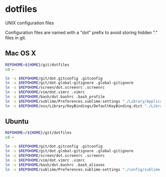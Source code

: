 dotfiles
========

UNIX configuration files

Configuration files are named with a "dot" prefix
to avoid storing hidden "." files in git.

## Mac OS X

```bash
REPOHOME=${HOME}/git/dotfiles
cd ~

ln -s $REPOHOME/git/dot.gitconfig .gitconfig
ln -s $REPOHOME/git/dot.global-gitignore .global-gitignore
ln -s $REPOHOME/screen/dot.screenrc .screenrc
ln -s $REPOHOME/vim/dot.vimrc .vimrc
ln -s $REPOHOME/bash/dot.bashrc .bash_profile
ln -s $REPOHOME/sublime/Preferences.sublime-settings "./Library/Application Support/Sublime Text 3/Packages/User/Preferences.sublime-settings"
ln -s $REPOHOME/osx/Library/KeyBindings/DefaultKeyBinding.dict "./Library/KeyBindings/DefaultKeyBinding.dict"
```

## Ubuntu

```bash
REPOHOME=/${HOME}/git/dotfiles
cd ~

ln -s $REPOHOME/git/dot.gitconfig .gitconfig
ln -s $REPOHOME/git/dot.global-gitignore .global-gitignore
ln -s $REPOHOME/screen/dot.screenrc .screenrc
ln -s $REPOHOME/vim/dot.vimrc .vimrc
ln -s $REPOHOME/bash/dot.bashrc .bash_aliases
ln -s $REPOHOME/sublime/Preferences.sublime-settings "./config/sublime-text-3/Packages/User/Preferences.sublime-settings"
```
